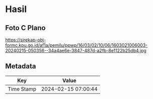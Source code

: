 # Hasil

## Foto C Plano

https://sirekap-obj-formc.kpu.go.id/af1a/pemilu/ppwp/16/03/02/10/06/1603021006003-20240215-050356--34a4ae6e-3847-487d-a2fb-8e1122b25db4.jpg


## Metadata

| Key        | Value               |
| ---------- | ------------------- |
| Time Stamp | 2024-02-15 07:00:44 |



